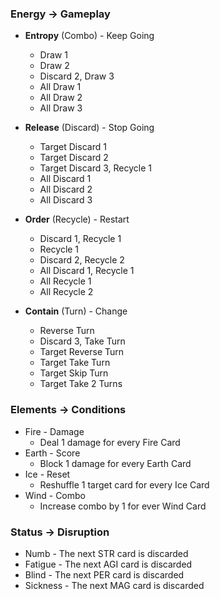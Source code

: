### Energy -> Gameplay
- **Entropy** (Combo) - Keep Going
	- Draw 1
	- Draw 2
	- Discard 2, Draw 3
	- All Draw 1
	- All Draw 2
	- All Draw 3
	 
- **Release** (Discard) - Stop Going
	- Target Discard 1
	- Target Discard 2
	- Target Discard 3, Recycle 1
	- All Discard 1
	- All Discard 2
	- All Discard 3

- **Order** (Recycle) - Restart
	- Discard 1, Recycle 1
	- Recycle 1
	- Discard 2, Recycle 2
	- All Discard 1, Recycle 1
	- All Recycle 1
	- All Recycle 2
	
- **Contain** (Turn) - Change
	- Reverse Turn
	- Discard 3, Take Turn
	- Target Reverse Turn
	- Target Take Turn
	- Target Skip Turn
	- Target Take 2 Turns


### Elements -> Conditions
- Fire - Damage
	- Deal 1 damage for every Fire Card
- Earth - Score
	- Block 1 damage for every Earth Card
- Ice - Reset
	- Reshuffle 1 target card for every Ice Card
- Wind - Combo
	- Increase combo by 1 for ever Wind Card

### Status -> Disruption
- Numb - The next STR card is discarded
- Fatigue - The next AGI card is discarded
- Blind - The next PER card is discarded
- Sickness - The next MAG card is discarded
